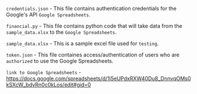 `credentials.json`
  	- This file contains authentication credentials for the Google's API `Google Spreadsheets`.
    
`financial.py`
 	 - This file contains python code that will take data from the `sample_data.xlsx` to the `Google Spreadsheets`.
   
    
`sample_data.xlsx`
	  - This is a sample excel file used for `testing`.
   
    
`token.json`
	- This file containes access/authentication of users who are `authorized` to use the Google Spreadsheets.
   

`link to Google Spreadsheets`
	  - https://docs.google.com/spreadsheets/d/1i5eUPdxRXW40Du8_DnnvqOMs0kSXcW_bdyRn0c0kLos/edit#gid=0
   
